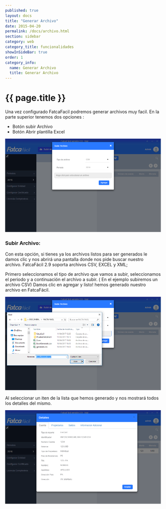 ```yaml
--- 
published: true 
layout: docs 
title: "Generar Archivo" 
date: 2015-04-20 
permalink: /docs/archivo.html 
section: sidebar
category: web 
category_title: funcionalidades 
showInSideBar: true
order: 1
category_info:
  name: Generar Archivo
  title: Generar Archivo
---
```



<h1 class="down">{{ page.title }}</h1>

Una vez configurado FatcaFacil podremos generar archivos muy facil.
En la parte superior tenemos dos opciones :

<ul class="distancia">
<li>Botón subir Archivo</li>
<li>Botón Abrir plantilla Excel</li>
</ul>
<div class="cleaning img-top code">
  <img src="/assets/images/12.png">
</div>

<h3>Subir Archivo:</h3>

Con esta opción, si tienes ya los archivos listos para ser generados le damos clic y nos abrirá una pantalla donde nos pide buscar nuestro archivo.
FatcaFácil 2.9 soporta archivos CSV, EXCEL y XML; 

Primero seleccionamos el tipo de archivo que vamos a subir, seleccionamos el periodo y a continuación el archivo a subir. ( En el ejemplo subiremos un archivo CSV)
Damos clic en agregar y listo! hemos generado nuestro archivo en FatcaFácil.

<div class="cleaning img-top code">
  <img src="/assets/images/13.png">
</div>

Al seleccionar un iten de la lista que hemos generado y nos mostrará todos los detalles del mismo.

<div class="cleaning img-top code">
  <img src="/assets/images/14.png">
</div>